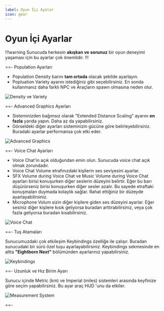 ```yaml
---
label: Oyun İçi Ayalar
icon: gear
---
```


# Oyun İçi Ayarlar

!!!warning
Sunucuda herkesin **akışkan ve sorunuz** bir oyun deneyimi yaşaması için bu ayarlar çok önemlidir.
!!!

==- Population Ayarları

- Population Density barını **tam ortada** olacak şekilde ayarlayın.
- Popluation Variety ayarını istediğiniz gibi seçebilirsiniz. En sonda kullanmanız daha farklı NPC ve Araçların spawn olmasına neden olur.

![Density ve Variety](https://cdn.eightbornv.com/2025/05/11/18-56-38_3087686566.jpg)

==- Advanced Graphics Ayarları

- Sisteminizden bağımsız olarak "Extended Distance Scaling" ayarını **en fazla** yarıda yapın. Daha az da yapabilirsiniz.
- Görseldeki diğer ayarları sisteminizin gücüne göre belirleyebilirsiniz. Buradaki ayarlar performansa çok etki eder.

![Advanced Graphics](https://cdn.eightbornv.com/2025/05/11/19-04-54_5805908771.jpg)

==- Voice Chat Ayarları

- Voice Chat'in açık olduğundan emin olun. Sunucuda voice chat açık olmak zorundadır.
- Voice Chat Volume etrafınızdaki kişilerin ses seviyesini ayarlar.
- SFX Volume during Voice Chat ve Music Volume during Voice Chat ayarları birisi konuşurken diğer seslerin düzeyini belirtir. Eğer bu barı düşürürseniz birisi konuşurken diğer sesler azalır. Bu sayede etraftaki konuşmaları duymada kolaylık sağlar. Rahat ettiğiniz bir düzeyde ayarlayabilirsiniz.
- Microphone Volum sizin diğer kişilere giden ses düzeyini ayarlar. Eğer sesiniz diğer kişilere kısık geliyorsa buradan arttırabilirsiniz, veya çok fazla geliyorsa buradan kısabilirsiniz.

![Voice Chat](https://cdn.eightbornv.com/2025/05/11/19-08-12_8521424107.jpg)

==- Tuş Atamaları

Sunucumuzdaki çok etkileşim Keybindings özelliğe ile çalışır. Buradan sunucudaki bir sürü özel tuşu ayarlayabilirsiniz. Keybindings sekmesinde en altta **"Eightborn Next"** bölümünden ayarlarınız yapabilirsiniz.

![Keybindings](https://cdn.eightbornv.com/2025/05/11/19-12-42_7753889052.jpg)

==- Uzunluk ve Hız Birim Ayarı

Sunucu içinde Metric (km) ve Imperial (miles) sistemleri arasında keyfinize göre seçim yapabilirsiniz. Bu ayar araç HUD 'unu da etkiler.

![Measurement System](https://cdn.eightbornv.com/2025/05/11/19-15-43_1257576216.jpg)

==-
